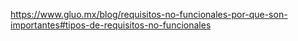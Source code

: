 https://www.gluo.mx/blog/requisitos-no-funcionales-por-que-son-importantes#tipos-de-requisitos-no-funcionales